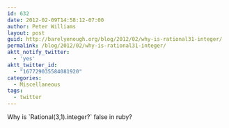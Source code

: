 ```yaml
---
id: 632
date: 2012-02-09T14:58:12-07:00
author: Peter Williams
layout: post
guid: http://barelyenough.org/blog/2012/02/why-is-rational31-integer/
permalink: /blog/2012/02/why-is-rational31-integer/
aktt_notify_twitter:
  - 'yes'
aktt_twitter_id:
  - "167729035584081920"
categories:
  - Miscellaneous
tags:
  - twitter
---
```

Why is \`Rational(3,1).integer?\` false in ruby?